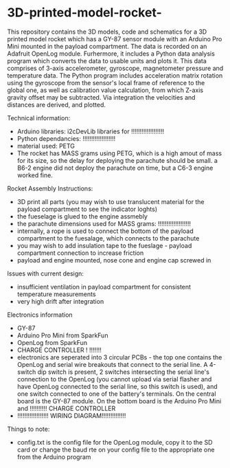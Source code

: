 # 3D-printed-model-rocket-

This repository contains the 3D models, code and schematics for a 3D printed model rocket which has a GY-87 sensor module with an Arduino Pro Mini mounted in the payload compartment. The data is recorded on an Adafruit OpenLog module. Furhermore, it includes a Python data analysis program which converts the data to usable units and plots it. This data comprises of 3-axis accelerometer, gyroscope, magnetometer pressure and temperature data. The Python program includes acceleration matrix rotation using the gyroscope from the sensor's local frame of reference to the global one, as well as calibration value calculation, from which Z-axis gravity offset may be subtracted. Via integration the velocities and distances are derived, and plotted.

Technical information:
- Arduino libraries: i2cDevLib libraries for !!!!!!!!!!!!!!!!!!!
- Python dependancies: !!!!!!!!!!!!!!!!!!!
- material used: PETG
- The rocket has MASS grams using PETG, which is a high amout of mass for its size, so the delay for deploying the parachute should be small. a B6-2 engine did not deploy the parachute on time, but a C6-3 engine worked fine. 

Rocket Assembly Instructions:
- 3D print all parts (you may wish to use translucent material for the payload compartment to see the indicator loghts)
- the fueselage is glued to the engine assmebly
- the parachute dimensions used for MASS grams: !!!!!!!!!!!!!!!!!!!
- internally, a rope is used to connect the bottom of the payload compartment to the fuesalage, which connects to the parachute
- you may wish to add insulation tape to the fueslage - payload compartment connection to increase friction
- payload and engine mounted, nose cone and engine cap screwed in


Issues with current design:
- insufficient ventilation in payload compartment for consistent temperature measurements
- very high drift after integration

Electronics information
- GY-87
- Arduino Pro Mini from SparkFun
- OpenLog from SparkFun
- CHARGE CONTROLLER ! !!!!!!!
- electronics are seperated into 3 circular PCBs - the top one contains the OpenLog and serial wire breakouts that connect to the serial line. A 4-switch dip switch is present, 2 switches intersecting the serial line's connection to the OpenLog (you cannot upload via serial flasher and have OpenLog connected to the serial line, so this switch is used), and one switch connected to one of the battery's terminals. On the central board is the GY-87 module. On the bottom board is the Arduino Pro Mini and !!!!!!!!!! CHARGE CONTROLLER
- !!!!!!!!!!!!!!!!!! WIRING DIAGRAM!!!!!!!!!!!!!!

Things to note:
- config.txt is the config file for the OpenLog module, copy it to the SD card or change the baud rte on your config file to the appropriate one from the Arduino program

